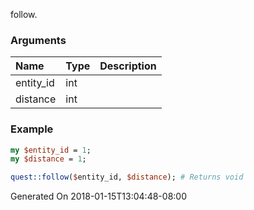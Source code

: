 follow.
### Arguments
**Name**|**Type**|**Description**
:---|:---|:---
entity_id|int|
distance|int|

### Example

```perl
my $entity_id = 1;
my $distance = 1;

quest::follow($entity_id, $distance); # Returns void
```


Generated On 2018-01-15T13:04:48-08:00